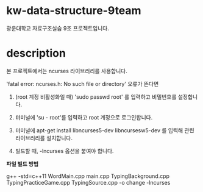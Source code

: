 # kw-data-structure-9team
광운대학교 자료구조실습 9조 프로젝트입니다.

# description
본 프로젝트에서는 ncurses 라이브러리를 사용합니다.

'fatal error: ncurses.h: No such file or directory' 오류가 뜬다면

1. (root 계정 비활성화일 때) 'sudo passwd root' 를 입력하고 비밀번호를 설정합니다.

2. 터미널에 'su - root'를 입력하고 root 계정으로 로그인합니다. 

3. 터미널에 apt-get install libncurses5-dev libncursesw5-dev 를 입력해 관련 라이브러리를 설치합니다.

4. 빌드할 때, -lncurses 옵션을 붙여야 합니다.


****파일 빌드 방법****

g++ -std=c++11 WordMain.cpp main.cpp TypingBackground.cpp TypingPracticeGame.cpp TypingSource.cpp -o change -lncurses
